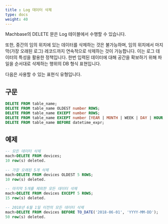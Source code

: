 ```yaml
---
title : Log 데이터 삭제
type: docs
weight: 40
---
```


Machbase의 DELETE 문은 Log 테이블에서 수행할 수 있습니다.

또한, 중간의 임의 위치에 있는 데이터를 삭제하는 것은 불가능하며, 임의 위치에서 마지막(가장 오래된 로그) 레코드까지 연속적으로 삭제하는 것이 가능합니다. 이는 로그 데이터의 특성을 활용한 정책입니다. 한번 입력된 데이터에 대해 공간을 확보하기 위해 파일을 순서대로 삭제하는 행위의 DB 형식 표현입니다.

다음은 사용할 수 있는 표현식 유형입니다.

##  구문

```sql
DELETE FROM table_name;
DELETE FROM table_name OLDEST number ROWS;
DELETE FROM table_name EXCEPT number ROWS;
DELETE FROM table_name EXCEPT number [YEAR | MONTH | WEEK | DAY | HOUR | MINUTE | SECOND];
DELETE FROM table_name BEFORE datetime_expr;
```


##  예제

```sql
-- 모든 데이터 삭제
mach>DELETE FROM devices;
10 row(s) deleted.
 
-- 가장 오래된 5개 삭제
mach>DELETE FROM devices OLDEST 5 ROWS;
10 row(s) deleted.
 
-- 마지막 5개를 제외한 모든 데이터 삭제
mach>DELETE FROM devices EXCEPT 5 ROWS;
15 row(s) deleted.
 
-- 2018년 6월 1일 이전의 모든 데이터 삭제
mach>DELETE FROM devices BEFORE TO_DATE('2018-06-01', 'YYYY-MM-DD');
50 row(s) deleted.
```
